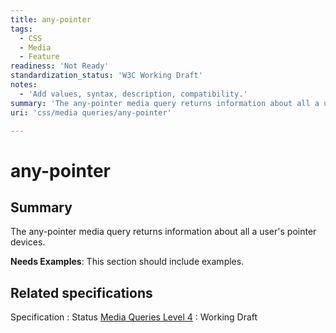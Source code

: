 ```yaml
---
title: any-pointer
tags:
  - CSS
  - Media
  - Feature
readiness: 'Not Ready'
standardization_status: 'W3C Working Draft'
notes:
  - 'Add values, syntax, description, compatibility.'
summary: 'The any-pointer media query returns information about all a user''s pointer devices.'
uri: 'css/media queries/any-pointer'

---
```

# any-pointer

## Summary

The any-pointer media query returns information about all a user's pointer devices.

**Needs Examples**: This section should include examples.

## Related specifications

Specification
:   Status
[Media Queries Level 4](http://www.w3.org/TR/2014/WD-mediaqueries-4-20140605/)
:   Working Draft

